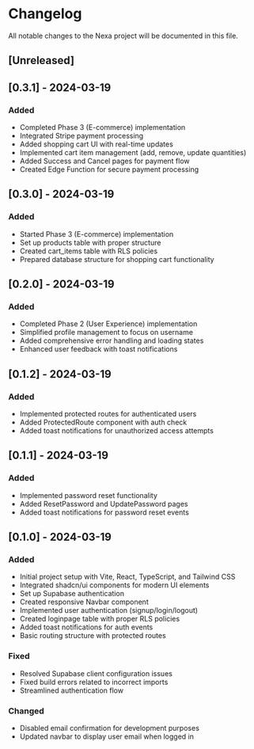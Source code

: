 # Changelog

All notable changes to the Nexa project will be documented in this file.

## [Unreleased]

## [0.3.1] - 2024-03-19
### Added
- Completed Phase 3 (E-commerce) implementation
- Integrated Stripe payment processing
- Added shopping cart UI with real-time updates
- Implemented cart item management (add, remove, update quantities)
- Added Success and Cancel pages for payment flow
- Created Edge Function for secure payment processing

## [0.3.0] - 2024-03-19
### Added
- Started Phase 3 (E-commerce) implementation
- Set up products table with proper structure
- Created cart_items table with RLS policies
- Prepared database structure for shopping cart functionality

## [0.2.0] - 2024-03-19
### Added
- Completed Phase 2 (User Experience) implementation
- Simplified profile management to focus on username
- Added comprehensive error handling and loading states
- Enhanced user feedback with toast notifications

## [0.1.2] - 2024-03-19
### Added
- Implemented protected routes for authenticated users
- Added ProtectedRoute component with auth check
- Added toast notifications for unauthorized access attempts

## [0.1.1] - 2024-03-19
### Added
- Implemented password reset functionality
- Added ResetPassword and UpdatePassword pages
- Added toast notifications for password reset events

## [0.1.0] - 2024-03-19
### Added
- Initial project setup with Vite, React, TypeScript, and Tailwind CSS
- Integrated shadcn/ui components for modern UI elements
- Set up Supabase authentication
- Created responsive Navbar component
- Implemented user authentication (signup/login/logout)
- Created loginpage table with proper RLS policies
- Added toast notifications for auth events
- Basic routing structure with protected routes

### Fixed
- Resolved Supabase client configuration issues
- Fixed build errors related to incorrect imports
- Streamlined authentication flow

### Changed
- Disabled email confirmation for development purposes
- Updated navbar to display user email when logged in
